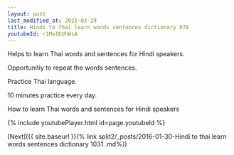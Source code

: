 ```yaml
---
layout: post
last_modified_at: 2021-03-29
title: Hindi to Thai learn words sentences dictionary 978 
youtubeId: r1MeIKUhWsA
---
```

 
 
Helps to learn Thai words and sentences for Hindi speakers.

Opportunitiy to repeat the words sentences. 

Practice Thai language. 
 
10 minutes practice every day. 
 
How to learn Thai words and sentences for Hindi speakers 
 
{% include youtubePlayer.html id=page.youtubeId %}
 
 
[Next]({{ site.baseurl }}{% link  split2/_posts/2016-01-30-Hindi to thai learn words sentences dictionary 1031 .md%})
 
